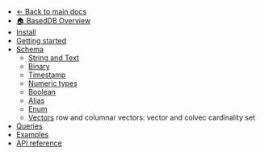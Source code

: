 - [← Back to main docs](/)
- [🏠 BasedDB Overview](/db/)
- [Install](/db/install)
- [Getting started](/db/getting-started)
- [Schema](/db/schema)
  - [String and Text](/db/text)
  - [Binary](/db/binary)
  - [Timestamp](/db/timestamp)
  - [Numeric types](/db/numeric)
  - [Boolean](/db/boolean)
  - [Alias](/db/alias)
  - [Enum](/db/enum)
  - [Vectors](/db/vectors)
row and columnar vectors: vector and colvec
cardinality set
- [Queries](/db/api?id=query)
- [Examples](/db/examples)
- [API reference](/db/api)
